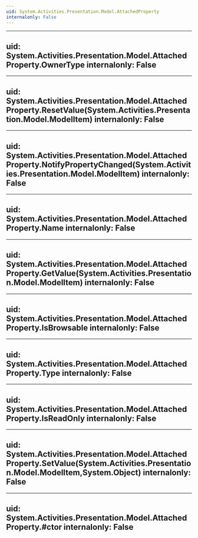 ```yaml
---
uid: System.Activities.Presentation.Model.AttachedProperty
internalonly: False
---
```


---
uid: System.Activities.Presentation.Model.AttachedProperty.OwnerType
internalonly: False
---

---
uid: System.Activities.Presentation.Model.AttachedProperty.ResetValue(System.Activities.Presentation.Model.ModelItem)
internalonly: False
---

---
uid: System.Activities.Presentation.Model.AttachedProperty.NotifyPropertyChanged(System.Activities.Presentation.Model.ModelItem)
internalonly: False
---

---
uid: System.Activities.Presentation.Model.AttachedProperty.Name
internalonly: False
---

---
uid: System.Activities.Presentation.Model.AttachedProperty.GetValue(System.Activities.Presentation.Model.ModelItem)
internalonly: False
---

---
uid: System.Activities.Presentation.Model.AttachedProperty.IsBrowsable
internalonly: False
---

---
uid: System.Activities.Presentation.Model.AttachedProperty.Type
internalonly: False
---

---
uid: System.Activities.Presentation.Model.AttachedProperty.IsReadOnly
internalonly: False
---

---
uid: System.Activities.Presentation.Model.AttachedProperty.SetValue(System.Activities.Presentation.Model.ModelItem,System.Object)
internalonly: False
---

---
uid: System.Activities.Presentation.Model.AttachedProperty.#ctor
internalonly: False
---
